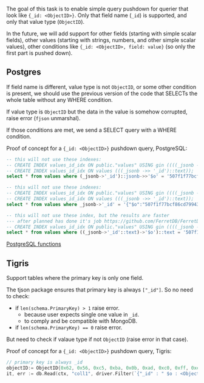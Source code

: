 The goal of this task is to enable simple query pushdown for querier that look like `{_id: <ObjectID>}`.
Only that field name (`_id`) is supported, and only that value type (`ObjectID`).

In the future, we will add support for other fields (starting with simple scalar fields),
other values (starting with strings, numbers, and other simple scalar values),
other conditions like `{_id: <ObjectID>, field: value}` (so only the first part is pushed down).

## Postgres

If field name is different, value type is not `ObjectID`, or some other condition is present,
we should use the previous version of the code that SELECTs the whole table without any WHERE condition.

If value type is `ObjectID` but the data in the value is somehow corrupted, raise error (`fjson` unmarshal).

If those conditions are met, we send a SELECT query with a WHERE condition.

Proof of concept for a `{_id: <ObjectID>}` pushdown query, PostgreSQL:

```sql
-- this will not use these indexes:
-- CREATE INDEX values_id_idx ON public."values" USING gin ((((_jsonb -> '_id'::text) -> '$o'::text)))
-- CREATE INDEX values_id_idx ON values (((_jsonb ->> '_id')::text));
select * from values where (_jsonb->'_id')::jsonb->>'$o' = '507f1f77bcf86cd799439011'; -- no, seq scan will it use index? not that indexes
```

```sql
-- this will not use these indexes:
-- CREATE INDEX values_id_idx ON public."values" USING gin ((((_jsonb -> '_id'::text) -> '$o'::text)))
-- CREATE INDEX values_id_idx ON values (((_jsonb ->> '_id')::text));
select * from values where _jsonb->'_id' = '{"$o":"507f1f77bcf86cd799439011"}'::jsonb; --  will that one? // no, seq scan: conversion from jsonb to text
```


```sql
-- this will not use these index, but the results are faster
--- after planned has done it's job https://github.com/FerretDB/FerretDB/pull/847#issuecomment-1182871445:
-- CREATE INDEX values_id_idx ON public."values" USING gin ((((_jsonb -> '_id'::text) -> '$o'::text)))
select * from values where ((_jsonb->'_id'::text)->'$o')::text = '507f1f77bcf86cd799439011';
```

[PostgreSQL functions](https://www.postgresql.org/docs/14/functions-json.html)

## Tigris

Support tables where the primary key is only one field.

The tjson package ensures that primary key is always `["_id"]`.
So no need to check:
* if `len(schema.PrimaryKey) > 1` raise error.
  * because user expects single one value in `_id`.
  * to comply and be compatible with MongoDB.
* if `len(schema.PrimaryKey) == 0` raise error.

But need to check if valaue type if not `ObjectID` (raise error in that case).

Proof of concept for a `{_id: <ObjectID>}` pushdown query, Tigris:

```go
// primary key is always _id
objectID:= ObjectID{0x62, 0x56, 0xc5, 0xba, 0x0b, 0xad, 0xc0, 0xff, 0xee, 0x00, 0x00, 0x01}
it, err := db.Read(ctx, "coll1", driver.Filter(`{"_id" : " $o : <ObjectID>"}`), nil)
```